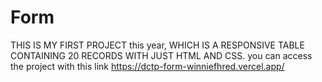 # Form

THIS IS MY FIRST PROJECT this year, WHICH IS A RESPONSIVE TABLE CONTAINING 20 RECORDS WITH JUST HTML AND CSS.
you can access the project with this link 
https://dctp-form-winniefhred.vercel.app/

